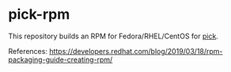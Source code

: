 # pick-rpm

This repository builds an RPM for Fedora/RHEL/CentOS for [pick](https://github.com/mptre/pick).

References:  https://developers.redhat.com/blog/2019/03/18/rpm-packaging-guide-creating-rpm/


